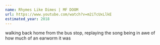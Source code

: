 ```yaml
---
name: Rhymes Like Dimes | MF DOOM
url: https://www.youtube.com/watch?v=m2iTcUxLlkE
estimated_year: 2018
---
```


walking back home from the bus stop, replaying the song being in awe of how much of an earworm it was
